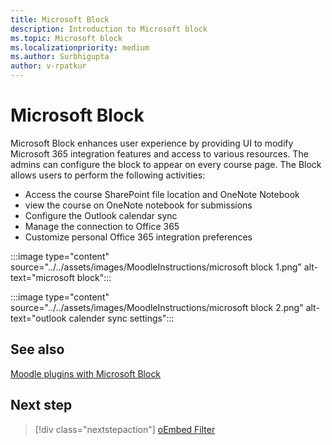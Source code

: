 ```yaml
---
title: Microsoft Block
description: Introduction to Microsoft block
ms.topic: Microsoft block
ms.localizationpriority: medium
ms.author: Surbhigupta
author: v-rpatkur
---
```


# Microsoft Block

Microsoft Block enhances user experience by providing UI to modify Microsoft 365 integration features and access to various resources. The admins can configure the block to appear on every course page. The Block allows users to perform the following activities:

* Access the course SharePoint file location and OneNote Notebook
* view the course on OneNote notebook for submissions
* Configure the Outlook calendar sync
* Manage the connection to Office 365
* Customize personal Office 365 integration preferences

:::image type="content" source="../../assets/images/MoodleInstructions/microsoft block 1.png" alt-text="microsoft block":::

:::image type="content" source="../../assets/images/MoodleInstructions/microsoft block 2.png" alt-text="outlook calender sync settings":::

## See also

[Moodle plugins with Microsoft Block](https://moodle.org/plugins/block_microsoft)

## Next step

> [!div class="nextstepaction"]
> [oEmbed Filter](/teamblog)
